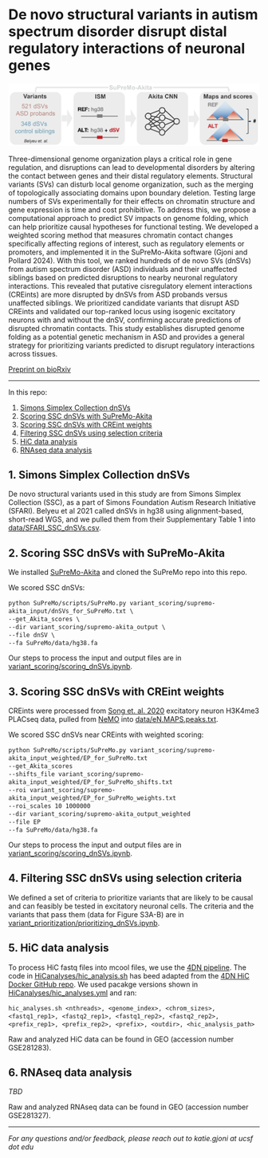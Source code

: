 # De novo structural variants in autism spectrum disorder disrupt distal regulatory interactions of neuronal genes

![](pipeline.png)

Three-dimensional genome organization plays a critical role in gene regulation, and disruptions can lead to developmental disorders by altering the contact between genes and their distal regulatory elements. Structural variants (SVs) can disturb local genome organization, such as the merging of topologically associating domains upon boundary deletion. Testing large numbers of SVs experimentally for their effects on chromatin structure and gene expression is time and cost prohibitive. To address this, we propose a computational approach to predict SV impacts on genome folding, which can help prioritize causal hypotheses for functional testing. We developed a weighted scoring method that measures chromatin contact changes specifically affecting regions of interest, such as regulatory elements or promoters, and implemented it in the SuPreMo-Akita software (Gjoni and Pollard 2024). With this tool, we ranked hundreds of de novo SVs (dnSVs) from autism spectrum disorder (ASD) individuals and their unaffected siblings based on predicted disruptions to nearby neuronal regulatory interactions. This revealed that putative cisregulatory element interactions (CREints) are more disrupted by dnSVs from ASD probands versus unaffected siblings. We prioritized candidate variants that disrupt ASD CREints and validated our top-ranked locus using isogenic excitatory neurons with and without the dnSV, confirming accurate predictions of disrupted chromatin contacts. This study establishes disrupted genome folding as a potential genetic mechanism in ASD and provides a general strategy for prioritizing variants predicted to disrupt regulatory interactions across tissues.

[Preprint on bioRxiv](https://www.biorxiv.org/content/10.1101/2024.11.06.621353v1)

***

In this repo:

1. [Simons Simplex Collection dnSVs](https://github.com/ketringjoni/ASD_akita_project/tree/main?tab=readme-ov-file#1-simons-simplex-collection-dnSVs)
2. [Scoring SSC dnSVs with SuPreMo-Akita](https://github.com/ketringjoni/ASD_akita_project/tree/main?tab=readme-ov-file#2-scoring-ssc-dnsvs-with-SuPreMo-Akita)
3. [Scoring SSC dnSVs with CREint weights](https://github.com/ketringjoni/ASD_akita_project/tree/main?tab=readme-ov-file#3-scoring-ssc-dnsvs-with-creint-weights)
4. [Filtering SSC dnSVs using selection criteria](https://github.com/ketringjoni/ASD_akita_project/tree/main?tab=readme-ov-file#4-filtering-ssc-dnsvs-using-selection-criteria)
5. [HiC data analysis](https://github.com/ketringjoni/ASD_akita_project/tree/main?tab=readme-ov-file#5-hic-data-analysis)
6. [RNAseq data analysis](https://github.com/ketringjoni/ASD_akita_project/tree/main?tab=readme-ov-file#6-rnaseq-data-analysis)


## 1. Simons Simplex Collection dnSVs

De novo structural variants used in this study are from Simons Simplex Collection (SSC), as a part of Simons Foundation Autism Research Initiative (SFARI). Belyeu et al 2021 called dnSVs in hg38 using alignment-based, short-read WGS, and we pulled them from their Supplementary Table 1 into [data/SFARI_SSC_dnSVs.csv](https://github.com/ketringjoni/ASD_akita_project/blob/main/data/SFARI_SSC_dnSVs.csv).


## 2. Scoring SSC dnSVs with SuPreMo-Akita

We installed [SuPreMo-Akita](https://github.com/ketringjoni/SuPreMo?tab=readme-ov-file#install-supremo-or-supremo-akita) and cloned the SuPreMo repo into this repo. 

We scored SSC dnSVs: 
```
python SuPreMo/scripts/SuPreMo.py variant_scoring/supremo-akita_input/dnSVs_for_SuPreMo.txt \
--get_Akita_scores \
--dir variant_scoring/supremo-akita_output \
--file dnSV \
--fa SuPreMo/data/hg38.fa
```
Our steps to process the input and output files are in [variant_scoring/scoring_dnSVs.ipynb](https://github.com/ketringjoni/ASD_akita_project/blob/main/variant_scoring/scoring_dnSVs.ipynb#Scoring-dnSVs-using-SuPreMo-Akita).


## 3. Scoring SSC dnSVs with CREint weights

CREints were processed from [Song et. al. 2020](https://pubmed.ncbi.nlm.nih.gov/33057195/) excitatory neuron H3K4me3 PLACseq data, pulled from [NeMO](https://assets.nemoarchive.org/dat-uioqy8b) into [data/eN.MAPS.peaks.txt](https://github.com/ketringjoni/ASD_akita_project/blob/main/data/eN.MAPS.peaks.txt).

We scored SSC dnSVs near CREints with weighted scoring:
```
python SuPreMo/scripts/SuPreMo.py variant_scoring/supremo-akita_input_weighted/EP_for_SuPreMo.txt
--get_Akita_scores
--shifts_file variant_scoring/supremo-akita_input_weighted/EP_for_SuPreMo_shifts.txt
--roi variant_scoring/supremo-akita_input_weighted/EP_for_SuPreMo_weights.txt
--roi_scales 10 1000000
--dir variant_scoring/supremo-akita_output_weighted
--file EP
--fa SuPreMo/data/hg38.fa
```
Our steps to process the input and output files are in [variant_scoring/scoring_dnSVs.ipynb](https://github.com/ketringjoni/ASD_akita_project/blob/main/variant_scoring/scoring_dnSVs.ipynb#Scoring-dnSVs-near-CREints-using-SuPreMo-Akita-with-weighted-scoring).


## 4. Filtering SSC dnSVs using selection criteria

We defined a set of criteria to prioritize variants that are likely to be causal and can feasibly be tested in excitatory neuronal cells. The criteria and the variants that pass them (data for Figure S3A-B) are in [variant_prioritization/prioritizing_dnSVs.ipynb](https://github.com/ketringjoni/ASD_akita_project/blob/main/variant_prioritization/prioritizing_dnSVs.ipynb).


## 5. HiC data analysis

To process HiC fastq files into mcool files, we use the [4DN pipeline](https://data.4dnucleome.org/resources/data-analysis/hi_c-processing-pipeline). The code in [HiCanalyses/hic_analysis.sh](https://github.com/ketringjoni/ASD_akita_project/blob/main/HiCanalyses/hic_analysis.sh) has beed adapted from the [4DN HiC Docker GitHub repo](https://github.com/4dn-dcic/docker-4dn-hic/tree/master). We used pacakge versions shown in [HiCanalyses/hic_analyses.yml](https://github.com/ketringjoni/ASD_akita_project/blob/main/HiCanalyses/hic_analysis.sh) and ran:

```
hic_analyses.sh <nthreads>, <genome_index>, <chrom_sizes>, <fastq1_rep1>, <fastq2_rep1>, <fastq1_rep2>, <fastq2_rep2>, <prefix_rep1>, <prefix_rep2>, <prefix>, <outdir>, <hic_analysis_path>
```

Raw and analyzed HiC data can be found in GEO (accession number GSE281283).


## 6. RNAseq data analysis
*TBD*

Raw and analyzed RNAseq data can be found in GEO (accession number GSE281327).


***
*For any questions and/or feedback, please reach out to katie.gjoni at ucsf dot edu*

